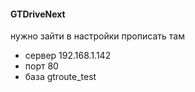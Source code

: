 #### GTDriveNext

нужно зайти в настройки прописать там

- сервер 192.168.1.142
- порт 80
- база gtroute_test

